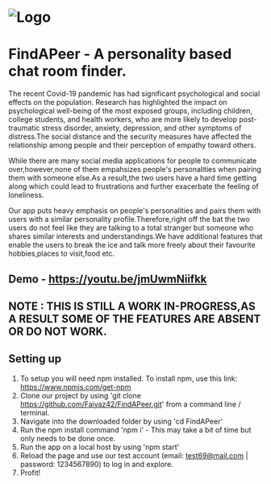#         ![Logo](https://github.com/natewu/CalgaryHacks/blob/master/Logo.jpg)

# FindAPeer - A personality based chat room finder.

The recent Covid-19 pandemic has had significant psychological and social effects on the population. Research has highlighted the impact on psychological well-being of the most exposed groups, including children, college students, and health workers, who are more likely to develop post-traumatic stress disorder, anxiety, depression, and other symptoms of distress.The social distance and the security measures have affected the relationship among people and their perception of empathy toward others.

While there are many social media applications for people to communicate over,however,none of them empahsizes people's personalities when pairing them with someone else.As a result,the two users have a hard time getting along which could lead to frustrations and further exacerbate the feeling of loneliness.

Our app puts heavy emphasis on people's personalities and pairs them with users with a similar personality profile.Therefore,right off the bat the two users do not feel like they are talking to a total stranger but someone who shares similar interests and understandings.We have additional features that enable the users to break the ice and talk more freely about their favourite hobbies,places to visit,food etc.

## Demo - https://youtu.be/jmUwmNiifkk

## NOTE : THIS IS STILL A WORK IN-PROGRESS,AS A RESULT SOME OF THE FEATURES ARE ABSENT OR DO NOT WORK.

## Setting up

1. To setup you will need npm installed. To install npm, use this link: <https://www.npmjs.com/get-npm>
2. Clone our project by using 'git clone https://github.com/Faiyaz42/FindAPeer.git' from a command line / terminal.
3. Navigate into the downloaded folder by using 'cd FindAPeer'
4. Run the npm install command 'npm i' - This may take a bit of time but only needs to be done once.
5. Run the app on a local host by using 'npm start'
6. Reload the page and use our test account (email: test69@mail.com | password: 1234567890) to log in and explore.  
7. Profit!
